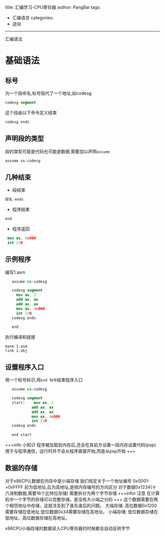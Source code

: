 title: 汇编学习-CPU寄存器
author: PangBai
tags:
- 汇编语言
categories:
- 逆向
---
汇编语法
<!--more-->
# 基础语法
## 标号
为一个段命名,标号指代了一个地址,如codesg
```nasm 
codesg segment
```
这个段由以下命令定义结束
```nasm
codesg ends
```
## 声明段的类型
段的类型可能是代码也可能是数据,需要加以声明```assume```
```nasm
assume cs:codesg
```
## 几种结束
 - 段结束
```nasm
段名 ends
```
 - 程序结束
```nasm
end
```
 - 程序返回
```nasm
 mov ax, 4c00H
 int 21H
```

## 示例程序
编写1.asm
```nasm
   assume cs:codesg

   codesg segment
     mov ax, 2
     add ax, ax
     add ax, ax
     mov ax, 4c00H
     int 21H
   codesg ends
   
   end
```
执行编译和链接
```shell
masm 1.asm
link 1.obj
```
## 设置程序入口
用一个标号标识,用```end 标号```结束程序入口


```nasm
   assume cs:codesg

   codesg segment
   start:    mov ax, 2
            add ax, ax
            add ax, ax
            mov ax, 4c00H
            int 21H
   codesg ends
   
   end start
```
+++info 小知识
程序被加载到内存后,还会在其前方设置一段内存设置代码(psp)用于与程序通信，运行时并不会从程序直接开始,而是从psp开始
+++
## 数据的存储
对于x86CPU,数据在内存中是小端存储
我们规定关于一个地址编号
0x0001->0xFFFF
前为低地址,后为高地址,是按内存编号的方向区分
对于数据0x1234(十六进制数据,需要16个比特位存储)
需要拆分为两个字节存储
+++infor 注意
在计算机中一个字节的存储可以完整存储，是没有大小端之分的
+++
这个数据需要在两个相邻地址中存储，这就涉及到了谁先谁后的问题。
大端存储: 高位数据0x1200需要存储在低地址,低位数据0x34需要存储在高地址。
小端存储: 低位数据存储在低地址，高位数据存储在高地址。

x86CPU小端存储的数据读入CPU寄存器的时候都会自动反转字节


